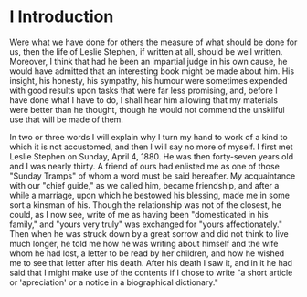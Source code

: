 # I Introduction #
Were what we have done for others the measure of what should be done for us, then the life of Leslie Stephen, if written at all, should be well written. Moreover, I think that had he been an impartial judge in his own cause, he would have admitted that an interesting book might be made about him. His insight, his honesty, his sympathy, his humour were sometimes expended with good results upon tasks that were far less promising, and, before I have done what I have to do, I shall hear him allowing that my materials were better than he thought, though he would not commend the unskilful use that will be made of them.

In two or three words I will explain why I turn my hand to work of a kind to which it is not accustomed, and then I will say no more of myself. I first met Leslie Stephen on Sunday, April 4, 1880. He was then forty-seven years old and I was nearly thirty. A friend of ours had enlisted me as one of those "Sunday Tramps" of whom a word must be said hereafter. My acquaintance with our "chief guide," as we called him, became friendship, and after a while a marriage, upon which he bestowed his blessing, made me in some sort a kinsman of his. Though the relationship was not of the closest, he could, as I now see, write of me as having been "domesticated in his family," and "yours very truly" was exchanged for "yours affectionately." Then when he was struck down by a great sorrow and did not think to live much longer, he told me how he was writing about himself and the wife whom he had lost, a letter to be read by her children, and how he wished me to see that letter after his death. After his death I saw it, and in it he had said that I might make use of the contents if I chose to write "a short article or 'apreciation' or a notice in a biographical dictionary." 
